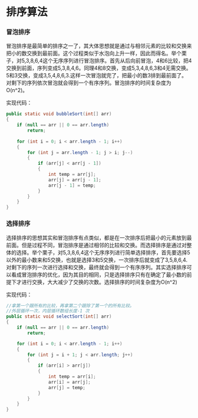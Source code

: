 # 排序算法

### 冒泡排序

冒泡排序是最简单的排序之一了，其大体思想就是通过与相邻元素的比较和交换来把小的数交换到最前面。这个过程类似于水泡向上升一样，因此而得名。举个栗子，对5,3,8,6,4这个无序序列进行冒泡排序。首先从后向前冒泡，4和6比较，把4交换到前面，序列变成5,3,8,4,6。同理4和8交换，变成5,3,4,8,6,3和4无需交换。5和3交换，变成3,5,4,8,6,3.这样一次冒泡就完了，把最小的数3排到最前面了。对剩下的序列依次冒泡就会得到一个有序序列。冒泡排序的时间复杂度为O(n^2)。

实现代码：
```java
public static void bubbleSort(int[] arr)
{
    if (null == arr || 0 == arr.length)
        return;
    
    for (int i = 0; i < arr.length - 1; i++)
    {
        for (int j = arr.length - 1; j > i; j--)
        {
            if (arr[j] < arr[j - 1])
            {
                int temp = arr[j];
                arr[j] = arr[j - 1];
                arr[j - 1] = temp;
            }
        }
    }
}

```


### 选择排序

选择排序的思想其实和冒泡排序有点类似，都是在一次排序后把最小的元素放到最前面。但是过程不同，冒泡排序是通过相邻的比较和交换。而选择排序是通过对整体的选择。举个栗子，对5,3,8,6,4这个无序序列进行简单选择排序，首先要选择5以外的最小数来和5交换，也就是选择3和5交换，一次排序后就变成了3,5,8,6,4.对剩下的序列一次进行选择和交换，最终就会得到一个有序序列。其实选择排序可以看成冒泡排序的优化，因为其目的相同，只是选择排序只有在确定了最小数的前提下才进行交换，大大减少了交换的次数。选择排序的时间复杂度为O(n^2)

实现代码：
```java
//拿第一个跟所有的比较，再拿第二个跟除了第一个的所有比较。
//外层循环一次，内层循环数组长度-1 次
public static void selectSort(int[] arr)
{
    if (null == arr || 0 == arr.length)
        return;

    for (int i = 0; i < arr.length - 1; i++)
    {
        for (int j = i + 1; j < arr.length; j++)
        {
            if (arr[i] > arr[j])
            {
                int temp = arr[i];
                arr[i] = arr[j];
                arr[j] = temp;
            }
        }
    }
}
```